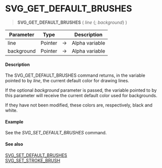 # SVG_GET_DEFAULT_BRUSHES

>**SVG_GET_DEFAULT_BRUSHES** ( *line* {; *background*} )

| Parameter | Type |  | Description |
| --- | --- | --- | --- |
| line | Pointer | &#8594; | Alpha variable |
| background | Pointer | &#8594; | Alpha variable |



#### Description 

The SVG\_GET\_DEFAULT\_BRUSHES command returns, in the variable pointed to by *line*, the current default color for drawing lines.

If the optional *background* parameter is passed, the variable pointed to by this parameter will receive the current default color used for backgrounds.

If they have not been modified, these colors are, respectively, black and white.

#### Example 

See the *SVG\_SET\_DEFAULT\_BRUSHES* command.

#### See also 

[SVG\_SET\_DEFAULT\_BRUSHES](SVG_SET_DEFAULT_BRUSHES.md)  
[SVG\_SET\_STROKE\_BRUSH](SVG_SET_STROKE_BRUSH.md)  